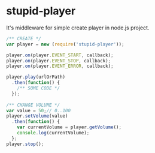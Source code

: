 # stupid-player

It's middleware for simple create player in node.js project.

```javascript
/** CREATE */
var player = new (require('stupid-player'));

player.on(player.EVENT_START, callback);
player.on(player.EVENT_STOP, callback);
player.on(player.EVENT_ERROR, callback);

player.play(urlOrPath)
  .then(function() {
    /** SOME CODE */
  });
  
/** CHANGE VOLUME */
var value = 50;// 0..100
player.setVolume(value)
  .then(function() {
    var currentVolume = player.getVolume();
    console.log(currentVolume);
  };
player.stop();
```

